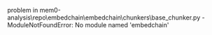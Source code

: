 problem in mem0-analysis\repo\embedchain\embedchain\chunkers\base_chunker.py - ModuleNotFoundError: No module named 'embedchain'
